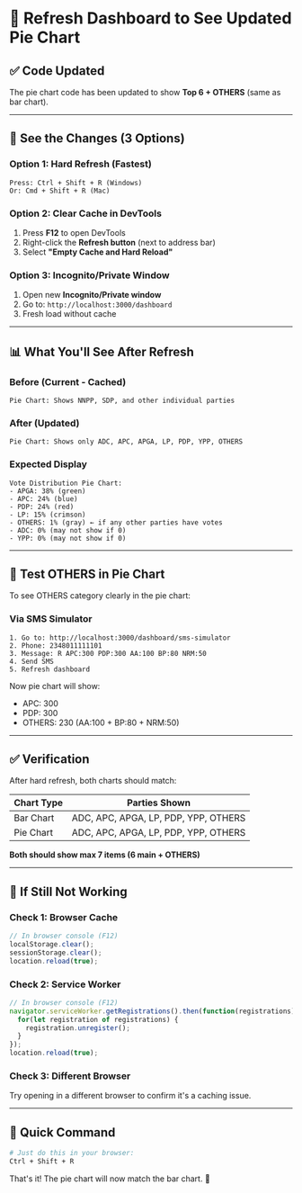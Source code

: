 # 🔄 Refresh Dashboard to See Updated Pie Chart

## ✅ Code Updated

The pie chart code has been updated to show **Top 6 + OTHERS** (same as bar chart).

---

## 🚀 See the Changes (3 Options)

### Option 1: Hard Refresh (Fastest)
```
Press: Ctrl + Shift + R (Windows)
Or: Cmd + Shift + R (Mac)
```

### Option 2: Clear Cache in DevTools
1. Press **F12** to open DevTools
2. Right-click the **Refresh button** (next to address bar)
3. Select **"Empty Cache and Hard Reload"**

### Option 3: Incognito/Private Window
1. Open new **Incognito/Private window**
2. Go to: `http://localhost:3000/dashboard`
3. Fresh load without cache

---

## 📊 What You'll See After Refresh

### Before (Current - Cached)
```
Pie Chart: Shows NNPP, SDP, and other individual parties
```

### After (Updated)
```
Pie Chart: Shows only ADC, APC, APGA, LP, PDP, YPP, OTHERS
```

### Expected Display
```
Vote Distribution Pie Chart:
- APGA: 38% (green)
- APC: 24% (blue)
- PDP: 24% (red)
- LP: 15% (crimson)
- OTHERS: 1% (gray) ← if any other parties have votes
- ADC: 0% (may not show if 0)
- YPP: 0% (may not show if 0)
```

---

## 🧪 Test OTHERS in Pie Chart

To see OTHERS category clearly in the pie chart:

### Via SMS Simulator
```
1. Go to: http://localhost:3000/dashboard/sms-simulator
2. Phone: 2348011111101
3. Message: R APC:300 PDP:300 AA:100 BP:80 NRM:50
4. Send SMS
5. Refresh dashboard
```

Now pie chart will show:
- APC: 300
- PDP: 300
- OTHERS: 230 (AA:100 + BP:80 + NRM:50)

---

## ✅ Verification

After hard refresh, both charts should match:

| Chart Type | Parties Shown |
|------------|---------------|
| Bar Chart | ADC, APC, APGA, LP, PDP, YPP, OTHERS |
| Pie Chart | ADC, APC, APGA, LP, PDP, YPP, OTHERS |

**Both should show max 7 items (6 main + OTHERS)**

---

## 🔧 If Still Not Working

### Check 1: Browser Cache
```javascript
// In browser console (F12)
localStorage.clear();
sessionStorage.clear();
location.reload(true);
```

### Check 2: Service Worker
```javascript
// In browser console (F12)
navigator.serviceWorker.getRegistrations().then(function(registrations) {
  for(let registration of registrations) {
    registration.unregister();
  }
});
location.reload(true);
```

### Check 3: Different Browser
Try opening in a different browser to confirm it's a caching issue.

---

## 📝 Quick Command

```bash
# Just do this in your browser:
Ctrl + Shift + R
```

That's it! The pie chart will now match the bar chart. 🎉
